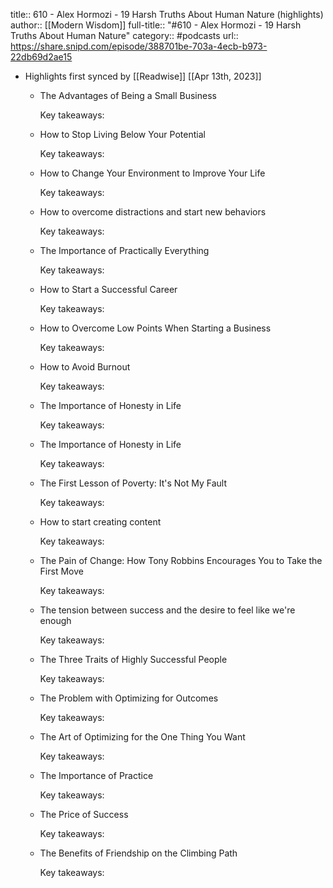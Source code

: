 title:: 610 - Alex Hormozi - 19 Harsh Truths About Human Nature (highlights)
author:: [[Modern Wisdom]]
full-title:: "\#610 - Alex Hormozi - 19 Harsh Truths About Human Nature"
category:: #podcasts
url:: https://share.snipd.com/episode/388701be-703a-4ecb-b973-22db69d2ae15

- Highlights first synced by [[Readwise]] [[Apr 13th, 2023]]
	- The Advantages of Being a Small Business
	  
	  Key takeaways:
	- How to Stop Living Below Your Potential
	  
	  Key takeaways:
	- How to Change Your Environment to Improve Your Life
	  
	  Key takeaways:
	- How to overcome distractions and start new behaviors
	  
	  Key takeaways:
	- The Importance of Practically Everything
	  
	  Key takeaways:
	- How to Start a Successful Career
	  
	  Key takeaways:
	- How to Overcome Low Points When Starting a Business
	  
	  Key takeaways:
	- How to Avoid Burnout
	  
	  Key takeaways:
	- The Importance of Honesty in Life
	  
	  Key takeaways:
	- The Importance of Honesty in Life
	  
	  Key takeaways:
	- The First Lesson of Poverty: It's Not My Fault
	  
	  Key takeaways:
	- How to start creating content
	  
	  Key takeaways:
	- The Pain of Change: How Tony Robbins Encourages You to Take the First Move
	  
	  Key takeaways:
	- The tension between success and the desire to feel like we're enough
	  
	  Key takeaways:
	- The Three Traits of Highly Successful People
	  
	  Key takeaways:
	- The Problem with Optimizing for Outcomes
	  
	  Key takeaways:
	- The Art of Optimizing for the One Thing You Want
	  
	  Key takeaways:
	- The Importance of Practice
	  
	  Key takeaways:
	- The Price of Success
	  
	  Key takeaways:
	- The Benefits of Friendship on the Climbing Path
	  
	  Key takeaways: